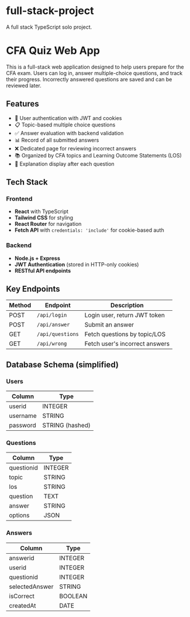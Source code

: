 # full-stack-project

A full stack TypeScript solo project.

# CFA Quiz Web App

This is a full-stack web application designed to help users prepare for the CFA exam. Users can log in, answer multiple-choice questions, and track their progress. Incorrectly answered questions are saved and can be reviewed later.

## Features

- 🔐 User authentication with JWT and cookies
- 📋 Topic-based multiple choice questions
- ✅ Answer evaluation with backend validation
- 📊 Record of all submitted answers
- ❌ Dedicated page for reviewing incorrect answers
- 📚 Organized by CFA topics and Learning Outcome Statements (LOS)
- 🧠 Explanation display after each question

## Tech Stack

### Frontend

- **React** with TypeScript
- **Tailwind CSS** for styling
- **React Router** for navigation
- **Fetch API** with `credentials: 'include'` for cookie-based auth

### Backend

- **Node.js + Express**
- **JWT Authentication** (stored in HTTP-only cookies)
- **RESTful API endpoints**

## Key Endpoints

| Method | Endpoint        | Description                         |
|--------|------------------|-------------------------------------|
| POST   | `/api/login`     | Login user, return JWT token        |
| POST   | `/api/answer`    | Submit an answer                    |
| GET    | `/api/questions` | Fetch questions by topic/LOS        |
| GET    | `/api/wrong`     | Fetch user's incorrect answers      |

## Database Schema (simplified)

### Users

| Column   | Type    |
|----------|---------|
| userid   | INTEGER |
| username | STRING  |
| password | STRING (hashed) |

### Questions

| Column     | Type    |
|------------|---------|
| questionid | INTEGER |
| topic      | STRING  |
| los        | STRING  |
| question   | TEXT    |
| answer     | STRING  |
| options    | JSON    |

### Answers

| Column        | Type    |
|---------------|---------|
| answerid      | INTEGER |
| userid        | INTEGER |
| questionid    | INTEGER |
| selectedAnswer| STRING  |
| isCorrect     | BOOLEAN |
| createdAt     | DATE    |


